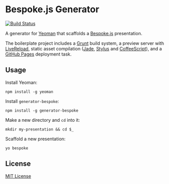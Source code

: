 # Bespoke.js Generator
[![Build Status](https://secure.travis-ci.org/markdalgleish/generator-bespoke.png?branch=master)](https://travis-ci.org/markdalgleish/generator-bespoke)

A generator for [Yeoman](http://yeoman.io) that scaffolds a [Bespoke.js](http://markdalgleish.com/projects/bespoke.js) presentation.

The boilerplate project includes a [Grunt](http://gruntjs.com) build system, a preview server with [LiveReload](http://livereload.com), static asset compilation ([Jade](http://jade-lang.com), [Stylus](http://learnboost.github.io/stylus) and [CoffeeScript](http://coffeescript.org)), and a [GitHub Pages](http://pages.github.com) deployment task.

## Usage

Install Yeoman:
```
npm install -g yeoman
```

Install `generator-bespoke`:
```
npm install -g generator-bespoke
```

Make a new directory and `cd` into it:
```
mkdir my-presentation && cd $_
```

Scaffold a new presentation:
```
yo bespoke
```

## License
[MIT License](http://markdalgleish.mit-license.org)
